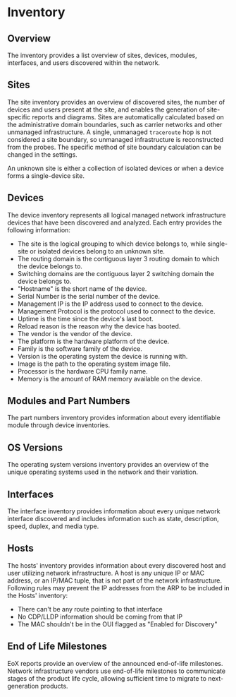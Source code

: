 # Inventory

## Overview

The inventory provides a list overview of sites, devices, modules,
interfaces, and users discovered within the network.

## Sites

The site inventory provides an overview of discovered sites, the number
of devices and users present at the site, and enables the generation of
site-specific reports and diagrams. Sites are automatically calculated
based on the administrative domain boundaries, such as carrier networks
and other unmanaged infrastructure. A single, unmanaged `traceroute` hop
is not considered a site boundary, so unmanaged infrastructure is
reconstructed from the probes. The specific method of site boundary
calculation can be changed in the settings.

An unknown site is either a collection of isolated devices or when a
device forms a single-device site.

## Devices

The device inventory represents all logical managed network
infrastructure devices that have been discovered and analyzed. Each
entry provides the following information:

- The site is the logical grouping to which device belongs to, while
  single-site or isolated devices belong to an unknown site.
- The routing domain is the contiguous layer 3 routing domain to which
  the device belongs to.
- Switching domains are the contiguous layer 2 switching domain the
  device belongs to.
- "Hostname" is the short name of the device.
- Serial Number is the serial number of the device.
- Management IP is the IP address used to connect to the device.
- Management Protocol is the protocol used to connect to the device.
- Uptime is the time since the device's last boot.
- Reload reason is the reason why the device has booted.
- The vendor is the vendor of the device.
- The platform is the hardware platform of the device.
- Family is the software family of the device.
- Version is the operating system the device is running with.
- Image is the path to the operating system image file.
- Processor is the hardware CPU family name.
- Memory is the amount of RAM memory available on the device.

## Modules and Part Numbers

The part numbers inventory provides information about every identifiable
module through device inventories.

## OS Versions

The operating system versions inventory provides an overview of the
unique operating systems used in the network and their variation.

## Interfaces

The interface inventory provides information about every unique network
interface discovered and includes information such as state,
description, speed, duplex, and media type.

## Hosts

The hosts' inventory provides information about every discovered host
and user utilizing network infrastructure. A host is any unique IP or
MAC address, or an IP/MAC tuple, that is not part of the network
infrastructure. Following rules may prevent the IP addresses from the
ARP to be included in the Hosts' inventory:

- There can't be any route pointing to that interface
- No CDP/LLDP information should be coming from that IP
- The MAC shouldn't be in the OUI flagged as "Enabled for Discovery"

## End of Life Milestones

EoX reports provide an overview of the announced end-of-life milestones.
Network infrastructure vendors use end-of-life milestones to communicate
stages of the product life cycle, allowing sufficient time to migrate to
next-generation products.
